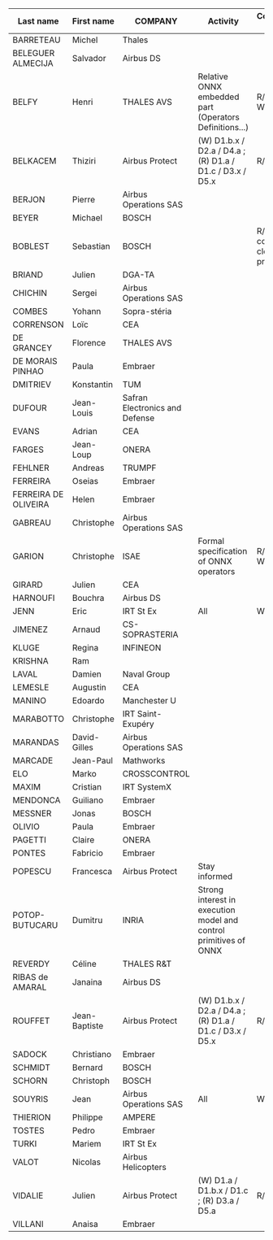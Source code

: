 | Last name | First name | COMPANY |    Activity   |   Contributions (R/W)  |
|-----------|------------|---------|---------------|------------------------|
| BARRETEAU | Michel | Thales |
| BELEGUER ALMECIJA | Salvador | Airbus DS |
| BELFY | Henri | THALES AVS | Relative ONNX embedded part (Operators Definitions...) | R/W (limited W)|
| BELKACEM | Thiziri | Airbus Protect | (W) D1.b.x / D2.a / D4.a ; (R) D1.a / D1.c / D3.x / D5.x | R/W |
| BERJON | Pierre | Airbus Operations SAS |
| BEYER | Michael | BOSCH |
| BOBLEST | Sebastian | BOSCH | | R/(W) final contribution clearance in progress |
| BRIAND | Julien | DGA-TA |
| CHICHIN | Sergei | Airbus Operations SAS |
| COMBES | Yohann | Sopra-stéria |
| CORRENSON | Loïc | CEA |
| DE GRANCEY | Florence | THALES AVS |
| DE MORAIS PINHAO | Paula | Embraer |
| DMITRIEV | Konstantin | TUM |
| DUFOUR | Jean-Louis | Safran Electronics and Defense |
| EVANS | Adrian | CEA |
| FARGES | Jean-Loup | ONERA |
| FEHLNER | Andreas | TRUMPF |
| FERREIRA | Oseias | Embraer |
| FERREIRA DE OLIVEIRA | Helen | Embraer |
| GABREAU | Christophe | Airbus Operations SAS |
| GARION | Christophe | ISAE | Formal specification of ONNX operators | R/W (limited W) |
| GIRARD | Julien | CEA |
| HARNOUFI | Bouchra | Airbus DS |
| JENN | Eric | IRT St Ex | All | WG co-lead                                      
| JIMENEZ | Arnaud | CS-SOPRASTERIA |
| KLUGE | Regina | INFINEON |
| KRISHNA | Ram | |
| LAVAL | Damien | Naval Group |
| LEMESLE | Augustin | CEA |
| MANINO | Edoardo | Manchester U | | |
| MARABOTTO | Christophe | IRT Saint-Exupéry |
| MARANDAS | David-Gilles | Airbus Operations SAS |
| MARCADE | Jean-Paul | Mathworks |
| ELO | Marko | CROSSCONTROL |
| MAXIM | Cristian | IRT SystemX |
| MENDONCA | Guiliano | Embraer |
| MESSNER | Jonas | BOSCH |
| OLIVIO | Paula | Embraer |
| PAGETTI | Claire | ONERA |
| PONTES | Fabricio | Embraer |
| POPESCU | Francesca | Airbus Protect | Stay informed 
| POTOP-BUTUCARU | Dumitru | INRIA | Strong interest in execution model and control primitives of ONNX
| REVERDY | Céline | THALES R&T |
| RIBAS de AMARAL | Janaina | Airbus DS |
| ROUFFET | Jean-Baptiste | Airbus Protect | (W) D1.b.x / D2.a / D4.a ; (R) D1.a / D1.c / D3.x / D5.x | R/W |
| SADOCK | Christiano | Embraer |
| SCHMIDT | Bernard | BOSCH |
| SCHORN | Christoph | BOSCH |
| SOUYRIS | Jean | Airbus Operations SAS | All | WG Co-lead                                      
| THIERION | Philippe | AMPERE |
| TOSTES | Pedro | Embraer |
| TURKI | Mariem | IRT St Ex |
| VALOT | Nicolas | Airbus Helicopters |
| VIDALIE | Julien | Airbus Protect | (W) D1.a / D1.b.x / D1.c ; (R) D3.a / D5.a | R/W |
| VILLANI | Anaisa | Embraer |
